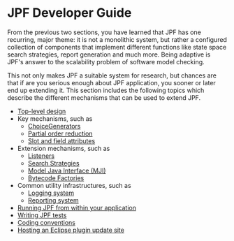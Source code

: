 # JPF Developer Guide #

From the previous two sections, you have learned that JPF has one recurring, major theme: it is not a monolithic system, but rather a configured collection of components that implement different functions like state space search strategies, report generation and much more. Being adaptive is JPF's answer to the scalability problem of software model checking.

This not only makes JPF a suitable system for research, but chances are that if are you serious enough about JPF application, you sooner or later end up extending it. This section includes the following topics which describe the different mechanisms that can be used to extend JPF.

 * [Top-level design](Search-Strategies)
 * Key mechanisms, such as 
     - [ChoiceGenerators](ChoiceGenerators)
     - [Partial order reduction](Partial-Order-Reduction)
     - [Slot and field attributes](Slot-and-field-attributes)
 * Extension mechanisms, such as
     - [Listeners](Listeners)
     - [Search Strategies](Search-Strategies)
     - [Model Java Interface (MJI)](Model-Java-Interface)
     - [Bytecode Factories](Bytecode-Factories)
 * Common utility infrastructures, such as
     - [Logging system](Logging-system)
     - [Reporting system](Reporting-system)
 * [Running JPF from within your application](Running-JPF-from-application)
 * [Writing JPF tests](Writing-JPF-tests)
 * [Coding conventions](Coding-convention)
 * [Hosting an Eclipse plugin update site](Host-Eclipse-plugin-update-site) 

